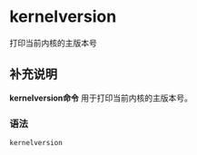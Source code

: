 kernelversion
===

打印当前内核的主版本号

## 补充说明

**kernelversion命令** 用于打印当前内核的主版本号。

###  语法

```shell
kernelversion
```


<!-- Linux命令行搜索引擎：https://github.com/wsdo/linux-complete-guide.git -->
